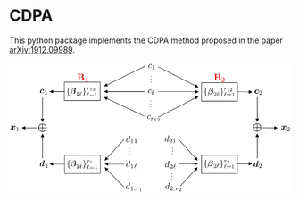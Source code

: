 # CDPA
This python package implements the CDPA method proposed in the paper [arXiv:1912.09989](https://arxiv.org/abs/1912.09989).

![image1](filter_representation.png)
